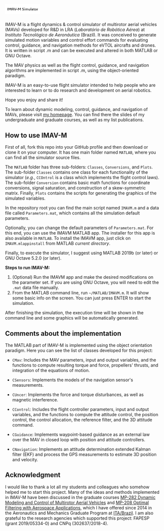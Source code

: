 
# <img src="FIGURES\Logo.png" style="zoom:30%;" />

IMAV-M is a flight dynamics & control simulator of multirotor aerial vehicles (MAVs) developed for R&D in LRA (*Laboratório de Robótica Aérea*) at *Instituto Tecnológico de Aeronáutica* (Brazil). It was conceived to generate simulated motion variables and control effort commands for evaluating control, guidance, and navigation methods for eVTOL aircrafts and drones. It is written in script .m and can be executed and altered in both MATLAB or GNU Octave. 

The MAV physics as well as the flight control, guidance, and navigation algorithms are implemented in script .m, using the object-oriented paradigm. 

IMAV-M is an easy-to-use flight simulator intended to help people who are interested to learn or to do research and development on aerial robotics. 

Hope you enjoy and share it!

To learn about dynamic modeling, control, guidance, and navigation of MAVs, please visit [my homepage](https://www.professordavisantos.com/). You can find there the slides of my undergraduate and graduate courses, as well as my list publications. 



## How to use IMAV-M

First of all,  fork this repo into your GitHub profile and then download or clone it on your computer. It has one main folder named `MATLAB`, where you can find all the simulator source files.  

The `MATLAB` folder has three sub-folders: `Classes`, `Conversions`, and `Plots`. The sub-folder `Classes` contains one class for each functionality of the simulator (*e.g.*, `CCOntrol` is a class which implements the flight control laws). The sub-folder `Conversion` contains basic math functions for coordinate conversions, signal saturation, and construction of a skew-symmetric matrix. Finally, `Plots` contains the scripts for generating the graphics of the simulated variables.    

In the repository root you can find the main script named `IMAVM.m` and a data file called `Parameters.mat`, which contains all the simulation default parameters. 

Optionally, you can change the default parameters of `Parameters.mat`. For this end, you can use the IMAVM MATLAB app. The installer for this app is also available in `MATLAB`. To install the IMAVM app, just click on `IMAVM.mlappinstall` from MATLAB *current directory*. 

Finally, to execute the simulator, I suggest using MATLAB 2019b (or later) or GNU Octave 5.2.0 (or later).  

**Steps to run IMAV-M:**

1. (Optional) Run the IMAVM app and make the desired modifications on the parameter set. If you are using GNU Octave, you will need to edit the `.mat` data file manually.
2. From the MATLAB command line, run `~/MATLAB/IMAVM.m`. It will show some basic info on the screen. You can just press ENTER to start the simulation.

After finishing the simulation, the execution time will be shown in the command line and some graphics will be automatically generated. 

## Comments about the implementation

The MATLAB part of IMAV-M is implemented using the object orientation paradigm. Here you can see the list of classes developed for this project:

* `CMav`: Includes the MAV parameters, input and output variables, and the functions to compute resulting torque and force, propellers' thrusts, and integration of the equations of motion.

* `CSensors`: Implements the models of the navigation sensor's measurements. 

* `CUncer`: Implements the force and torque disturbances, as well as magnetic interference. 

* `CControl`: Includes the flight controller parameters, input and output variables, and the functions to compute the attitude control, the position control, the control allocation, the reference filter, and the 3D attitude command.

* `CGuidance`: Implements waypoint-based guidance as an external law over the MAV in closed loop with position and attitude controllers. 
  
* `CNavigation`: Implements an attitude determination extended Kalman filter (EKF) and process the GPS measurements to estimate 3D position and velocity. 



## Acknowledgment

I would like to thank a lot all my students and colleagues who somehow helped me to start this project. Many of the ideas and methods implemented in IMAV-M have been discussed in the graduate courses [MP-282 Dynamic Modeling and Control of Multirotor Aerial Vehicles](https://www.professordavisantos.com/modeling-control-mav/) and [MP-208 Optimal Filtering with Aerospace Applications](https://www.professordavisantos.com/category/courses/mp-208/), which I have offered since 2014 in the Aeronautics and Mechanics Graduate Program at [ITA/Brazil](https://www.ita.br). I am also grateful to the research agencies which supported this project: FAPESP (grant 2019/05334-0) and CNPq (302637/2018-4).